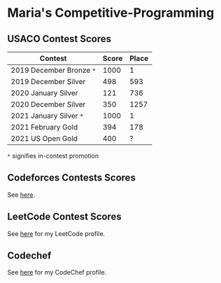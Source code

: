 # Maria's Competitive-Programming
## USACO Contest Scores
| Contest | Score | Place |
| ------------ | ---------- | ------------ |
| 2019 December Bronze ```*``` | 1000 | 1 |
| 2019 December Silver | 498 | 593|
| 2020 January Silver | 121 | 736 |
| 2020 December Silver | 350 | 1257 |
| 2021 January Silver ```*``` | 1000| 1 |
| 2021 February Gold | 394 | 178 |
| 2021 US Open Gold | 400 | ? |

```*``` signifies in-contest promotion

## Codeforces Contests Scores
See [here](https://codeforces.com/contests/with/olympia).

## LeetCode Contest Scores
See [here](https://leetcode.com/passionFruitFlower/) for my LeetCode profile.

## Codechef
See [here](https://www.codechef.com/users/airamc) for my CodeChef profile.
